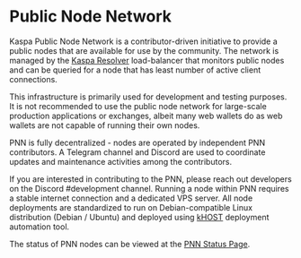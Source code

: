 # Public Node Network

Kaspa Public Node Network is a contributor-driven initiative to provide a public nodes that are available for use by the community. The network is managed by the [Kaspa Resolver](./kaspa-resolver.md) load-balancer that monitors public nodes and can be queried for a node that has least number of active client connections.

This infrastructure is primarily used for development and testing purposes. It is not recommended to use the public node network for large-scale production applications or exchanges, albeit many web wallets do as web wallets are not capable of running their own nodes.

PNN is fully decentralized - nodes are operated by independent PNN contributors. A Telegram channel and Discord are used to coordinate updates and maintenance activities among the contributors.

If you are interested in contributing to the PNN, please reach out developers on the Discord #development channel.  Running a node within PNN requires a stable internet connection and a dedicated VPS server. All node deployments are standardized to run on Debian-compatible Linux distribution (Debian / Ubuntu) and deployed using [kHOST](./khost.md) deployment automation tool.

The status of PNN nodes can be viewed at the [PNN Status Page](https://pnn.kaspa.stream).
